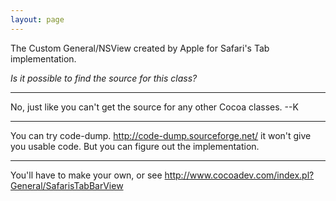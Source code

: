 ```yaml
---
layout: page
---
```


The Custom General/NSView created by Apple for Safari's Tab implementation.

*Is it possible to find the source for this class?*

----

No, just like you can't get the source for any other Cocoa classes.  --K

----

You can try code-dump. http://code-dump.sourceforge.net/ it won't give you usable code. But you can figure out the implementation.

----

You'll have to make your own, or see http://www.cocoadev.com/index.pl?General/SafarisTabBarView